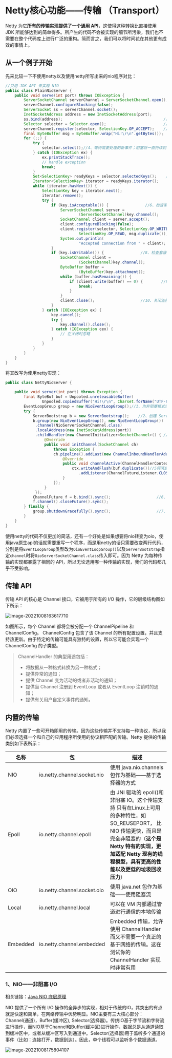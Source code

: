 # Netty核心功能——传输 （Transport）

Netty 为它**所有的传输实现提供了一个通用 API**，这使得这种转换比直接使用 JDK 所能够达到的简单得多。所产生的代码不会被实现的细节所污染，我们也不需要在整个代码库上进行广泛的重构。简而言之，我们可以将时间花在其他更有成效的事情上。

## 从一个例子开始

先来比较一下不使用netty以及使用netty所写出来的nio程序对比：

```java
//只用 JDK API 来实现 NIO
public class PlainNioServer {
    public void serve(int port) throws IOException {
        ServerSocketChannel serverChannel = ServerSocketChannel.open();
        serverChannel.configureBlocking(false);
        ServerSocket ss = serverChannel.socket();
        InetSocketAddress address = new InetSocketAddress(port);
        ss.bind(address);                                            //1、绑定服务器到制定端口
        Selector selector = Selector.open();                         //2、打开 selector 处理 channel
        serverChannel.register(selector, SelectionKey.OP_ACCEPT);    //3、将ServerSocket 注册到Selector以接受连接
        final ByteBuffer msg = ByteBuffer.wrap("Hi!\r\n".getBytes());
        for (;;) {
            try {
                selector.select();//4、等待需要处理的新事件；阻塞将一直持续到下一个传入事件
            } catch (IOException ex) {
                ex.printStackTrace();
                // handle exception
                break;
            }
            Set<SelectionKey> readyKeys = selector.selectedKeys();    //5、获取所有接收事件的SelectionKey实例
            Iterator<SelectionKey> iterator = readyKeys.iterator();
            while (iterator.hasNext()) {
                SelectionKey key = iterator.next();
                iterator.remove();
                try {
                    if (key.isAcceptable()) {                //6、检查事件是否是一个新的已经就绪可以被接受的连接
                        ServerSocketChannel server =
                                (ServerSocketChannel)key.channel();
                        SocketChannel client = server.accept();
                        client.configureBlocking(false);
                        client.register(selector, SelectionKey.OP_WRITE |
                                SelectionKey.OP_READ, msg.duplicate());    //7、接受客户端，并将它注册到选择器
                        System.out.println(
                                "Accepted connection from " + client);
                    }
                    if (key.isWritable()) {                //8、检查套接字是否已经准备好写数据
                        SocketChannel client =
                                (SocketChannel)key.channel();
                        ByteBuffer buffer =
                                (ByteBuffer)key.attachment();
                        while (buffer.hasRemaining()) {
                            if (client.write(buffer) == 0) {        //9、将数据写到已连接的客户端
                                break;
                            }
                        }
                        client.close();                    //10、关闭连接
                    }
                } catch (IOException ex) {
                    key.cancel();
                    try {
                        key.channel().close();
                    } catch (IOException cex) {
                        // 在关闭时忽略
                    }
                }
            }
        }
    }
}
```

将其改写为使用netty实现：

```java
public class NettyNioServer {

    public void server(int port) throws Exception {
        final ByteBuf buf = Unpooled.unreleasableBuffer(
                Unpooled.copiedBuffer("Hi!\r\n", Charset.forName("UTF-8")));
        EventLoopGroup group = new NioEventLoopGroup();//1、为非阻塞模式使用NioEventLoopGroup
        try {
            ServerBootstrap b = new ServerBootstrap();    //2、创建 ServerBootstrap
            b.group(new NioEventLoopGroup(), new NioEventLoopGroup())
             .channel(NioServerSocketChannel.class)
             .localAddress(new InetSocketAddress(port))
             .childHandler(new ChannelInitializer<SocketChannel>() { //3、指定 ChannelInitializer，对于每个已接受的连接都调用它
                 @Override
                 public void initChannel(SocketChannel ch) 
                     throws Exception {
                     ch.pipeline().addLast(new ChannelInboundHandlerAdapter() {//4、添加 ChannelInboundHandlerAdapter以接收和处理事件
                         @Override
                         public void channelActive(ChannelHandlerContext ctx) throws Exception {
                             ctx.writeAndFlush(buf.duplicate())//5将消息写到客户端，并添加ChannelFutureListener，以便消息写完就关闭连接
                                .addListener(ChannelFutureListener.CLOSE);
                         }
                     });
                 }
             });
            ChannelFuture f = b.bind().sync();                    //6、绑定服务器以接受连接
            f.channel().closeFuture().sync();
        } finally {
            group.shutdownGracefully().sync();                    //7、释放所有的资源
        }
    }
}
```

使用netty的代码不仅更加的简洁，还有一个好处是如果想要将nio转变为oio，使用java原生api的话就需要重写一个程序，而是用netty的话只需要改变两行代码，分别是将`EventLoopGroup`类型改为`OioEventLoopGroup()`以及`ServerBootstrap`指定`channel`时将`OioServerSocketChannel.class`传入即可。因为 Netty 为每种传输的实现都暴露了相同的 API，所以无论选用哪一种传输的实现，我们的代码都几乎不受影响。

## 传输 API

传输 API 的核心是 Channel 接口，它被用于所有的 I/O 操作，它的层级结构图如下所示：

![image-20221008163617710](https://typora-imagehost-1308499275.cos.ap-shanghai.myqcloud.com/2022-9/image-20221008163617710.png)

如图所示，每个 Channel 都将会被分配一个 ChannelPipeline 和 ChannelConfig。 ChannelConfig 包含了该 Channel 的所有配置设置，并且支持热更新。由于特定的传输可能具有独特的设置，所以它可能会实现一个 ChannelConfig 的子类型。

> ChannelHandler 的典型用途包括：
>
> - 将数据从一种格式转换为另一种格式；
> - 提供异常的通知；
> - 提供 Channel 变为活动的或者非活动的通知；
> - 提供当 Channel 注册到 EventLoop 或者从 EventLoop 注销时的通知；
> - 提供有关用户自定义事件的通知。

## 内置的传输

Netty 内置了一些可开箱即用的传输。因为这些传输并不支持每一种协议，所以我们必须选择一个和自己的应用程序所使用的协议相匹配的传输。Netty 提供的传输类别如下表所示：

| 名称     | 包                          | 描述                                                         |
| -------- | --------------------------- | ------------------------------------------------------------ |
| NIO      | io.netty.channel.socket.nio | 使用 java.nio.channels 包作为基础——基于选择器的方式          |
| Epoll    | io.netty.channel.epoll      | 由 JNI 驱动的 epoll()和非阻塞 IO。这个传输支持 只有在Linux上可用的多种特性，如SO_REUSEPORT， 比 NIO 传输更快，而且是完全非阻塞的（**这个是 Netty 特有的实现，更加适配 Netty 现有的线程模型，具有更高的性能以及更低的垃圾回收压力**） |
| OIO      | io.netty.channel.socket.oio | 使用 java.net 包作为基础——使用阻塞流                         |
| Local    | io.netty.channel.local      | 可以在 VM 内部通过管道进行通信的本地传输                     |
| Embedded | io.netty.channel.embedded   | Embedded 传输，允许使用 ChannelHandler 而又不需要一个真正的基于网络的传输。这在测试你的 ChannelHandler 实现时非常有用 |

### 1、NIO——非阻塞 I/O

相关链接：[Java NIO 底层原理](https://cloud.tencent.com/developer/article/1739347)

NIO 提供了一个所有 I/O 操作的全异步的实现，相对于传统的IO，其突出的有点就是快速和简单，在网络传输中优势明显。NIO主要有三大核心部分：Channel(通道)，Buffer(缓冲区), Selector(选择器)。传统IO基于字节流和字符流进行操作，而NIO基于Channel和Buffer(缓冲区)进行操作，数据总是从通道读取到缓冲区中，或者从缓冲区写入到通道中。Selector(选择器)用于监听多个通道的事件（比如：连接打开，数据到达）。因此，单个线程可以监听多个数据通道。

![image-20221008175804107](https://typora-imagehost-1308499275.cos.ap-shanghai.myqcloud.com/2022-9/image-20221008175804107.png)